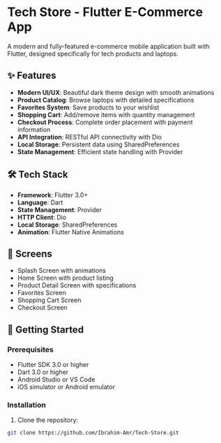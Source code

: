 # Tech Store - Flutter E-Commerce App

A modern and fully-featured e-commerce mobile application built with Flutter, designed specifically for tech products and laptops.

## ✨ Features

- **Modern UI/UX**: Beautiful dark theme design with smooth animations
- **Product Catalog**: Browse laptops with detailed specifications
- **Favorites System**: Save products to your wishlist
- **Shopping Cart**: Add/remove items with quantity management
- **Checkout Process**: Complete order placement with payment information
- **API Integration**: RESTful API connectivity with Dio
- **Local Storage**: Persistent data using SharedPreferences
- **State Management**: Efficient state handling with Provider

## 🛠️ Tech Stack

- **Framework**: Flutter 3.0+
- **Language**: Dart
- **State Management**: Provider
- **HTTP Client**: Dio
- **Local Storage**: SharedPreferences
- **Animation**: Flutter Native Animations

## 📱 Screens

- Splash Screen with animations
- Home Screen with product listing
- Product Detail Screen with specifications
- Favorites Screen
- Shopping Cart Screen
- Checkout Screen

## 🚀 Getting Started

### Prerequisites

- Flutter SDK 3.0 or higher
- Dart 3.0 or higher
- Android Studio or VS Code
- iOS simulator or Android emulator

### Installation

1. Clone the repository:
```bash
git clone https://github.com/Ibrahim-Amr/Tech-Store.git
